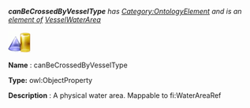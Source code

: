 ___canBeCrossedByVesselType__ 
 has
 [Category:OntologyElement](../../Category/OntologyElement "Category:OntologyElement") 
 and is an
 [element of](../../Property/ElementOf "Property:ElementOf") 
[VesselWaterArea](../../Submissions/VesselWaterArea "Submissions:VesselWaterArea")_




  





[![ObjectProperty](../public/images/thumb/c/c3/ObjectProperty.gif/45px-ObjectProperty.gif)](../../Image/ObjectProperty.gif "ObjectProperty")


__Name__ 
 : canBeCrossedByVesselType
 



__Type:__ 
 owl:ObjectProperty
 



__Description__ 
 : A physical water area. Mappable to fi:WaterAreaRef